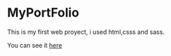 # MyPortFolio
This is my first web proyect, i used html,csss and sass.

You can see it [here](https://franciszekamateu.github.io/Static-web-page/)
